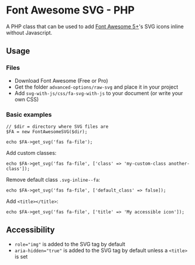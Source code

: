 # Font Awesome SVG - PHP

A PHP class that can be used to add [Font Awesome 5+](https://fontawesome.com/)'s SVG icons inline without Javascript.


## Usage

### Files

* Download Font Awesome (Free or Pro)
* Get the folder `advanced-options/raw-svg` and place it in your project
* Add `svg-with-js/css/fa-svg-with-js` to your document (or write your own CSS)

### Basic examples

```
// $dir = directory where SVG files are
$FA = new FontAwesomeSVG($dir);

echo $FA->get_svg('fas fa-file');
```

Add custom classes:

```
echo $FA->get_svg('fas fa-file', ['class' => 'my-custom-class another-class']);
```

Remove default class `.svg-inline--fa`:

```
echo $FA->get_svg('fas fa-file', ['default_class' => false]);
```

Add `<title></title>`:

```
echo $FA->get_svg('fas fa-file', ['title' => 'My accessible icon']);
```



## Accessibility

* `role="img"` is added to the SVG tag by default
* `aria-hidden="true"` is added to the SVG tag by default unless a `<title>` is set
